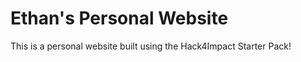# Ethan's Personal Website
This is a personal website built using the Hack4Impact Starter Pack!
<left>
